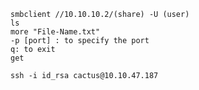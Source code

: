     smbclient //10.10.10.2/(share) -U (user)
    ls
    more "File-Name.txt"
    -p [port] : to specify the port
    q: to exit
    get

    ssh -i id_rsa cactus@10.10.47.187   
